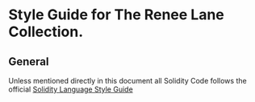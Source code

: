 # Style Guide for The Renee Lane Collection.

## General

Unless mentioned directly in this document all Solidity Code follows the
official
[Solidity Language Style Guide](https://docs.soliditylang.org/en/v0.8.14/style-guide.html)

